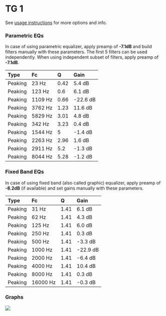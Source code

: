 # TG 1
See [usage instructions](https://github.com/jaakkopasanen/AutoEq#usage) for more options and info.

### Parametric EQs
In case of using parametric equalizer, apply preamp of **-7.1dB** and build filters manually
with these parameters. The first 5 filters can be used independently.
When using independent subset of filters, apply preamp of **-7.1dB**.

| Type    | Fc      |    Q | Gain     |
|:--------|:--------|:-----|:---------|
| Peaking | 23 Hz   | 0.42 | 5.4 dB   |
| Peaking | 123 Hz  | 0.6  | 6.1 dB   |
| Peaking | 1109 Hz | 0.66 | -22.6 dB |
| Peaking | 3762 Hz | 1.23 | 11.6 dB  |
| Peaking | 5829 Hz | 3.01 | 4.8 dB   |
| Peaking | 342 Hz  | 3.23 | 0.4 dB   |
| Peaking | 1544 Hz | 5    | -1.4 dB  |
| Peaking | 2263 Hz | 2.96 | 1.6 dB   |
| Peaking | 2911 Hz | 5.2  | -1.3 dB  |
| Peaking | 8044 Hz | 5.28 | -1.2 dB  |

### Fixed Band EQs
In case of using fixed band (also called graphic) equalizer, apply preamp of **-8.2dB**
(if available) and set gains manually with these parameters.

| Type    | Fc       |    Q | Gain     |
|:--------|:---------|:-----|:---------|
| Peaking | 31 Hz    | 1.41 | 6.1 dB   |
| Peaking | 62 Hz    | 1.41 | 4.3 dB   |
| Peaking | 125 Hz   | 1.41 | 6.0 dB   |
| Peaking | 250 Hz   | 1.41 | 0.3 dB   |
| Peaking | 500 Hz   | 1.41 | -3.3 dB  |
| Peaking | 1000 Hz  | 1.41 | -22.9 dB |
| Peaking | 2000 Hz  | 1.41 | -6.4 dB  |
| Peaking | 4000 Hz  | 1.41 | 10.4 dB  |
| Peaking | 8000 Hz  | 1.41 | 0.3 dB   |
| Peaking | 16000 Hz | 1.41 | -0.3 dB  |

### Graphs
![](https://raw.githubusercontent.com/jaakkopasanen/AutoEq/master/results/referenceaudioanalyzer/zero/TG%201/TG%201.png)